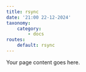 ```yaml
---
title: rsync
date: '21:00 22-12-2024'
taxonomy:
    category:
        - docs
routes:
    default: rsync
---
```


Your page content goes here.